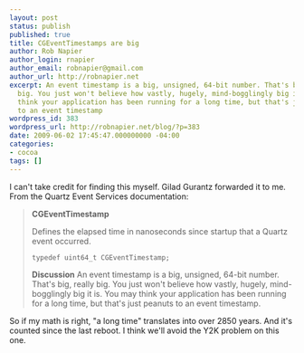 ```yaml
---
layout: post
status: publish
published: true
title: CGEventTimestamps are big
author: Rob Napier
author_login: rnapier
author_email: robnapier@gmail.com
author_url: http://robnapier.net
excerpt: An event timestamp is a big, unsigned, 64-bit number. That's big, really
  big. You just won't believe how vastly, hugely, mind-bogglingly big it is. You may
  think your application has been running for a long time, but that's just peanuts
  to an event timestamp
wordpress_id: 383
wordpress_url: http://robnapier.net/blog/?p=383
date: 2009-06-02 17:45:47.000000000 -04:00
categories:
- cocoa
tags: []
---
```

I can't take credit for finding this myself. Gilad Gurantz forwarded it to me. From the Quartz Event Services documentation:

<blockquote><p><b>CGEventTimestamp</b></p>
Defines the elapsed time in nanoseconds since startup that a Quartz event occurred.

<code>typedef uint64_t CGEventTimestamp;</code>

<b>Discussion</b>
An event timestamp is a big, unsigned, 64-bit number. That's big, really big. You just won't believe how vastly, hugely, mind-bogglingly big it is. You may think your application has been running for a long time, but that's just peanuts to an event timestamp.</blockquote>

So if my math is right, "a long time" translates into over 2850 years. And it's counted since the last reboot. I think we'll avoid the Y2K problem on this one.
